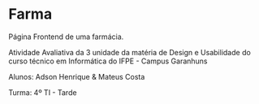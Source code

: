 # Farma
Página Frontend de uma farmácia.

Atividade Avaliativa da 3 unidade da matéria de Design e Usabilidade 
do curso técnico em Informática do IFPE - Campus Garanhuns

Alunos: Adson Henrique & Mateus Costa

Turma: 4º TI - Tarde
